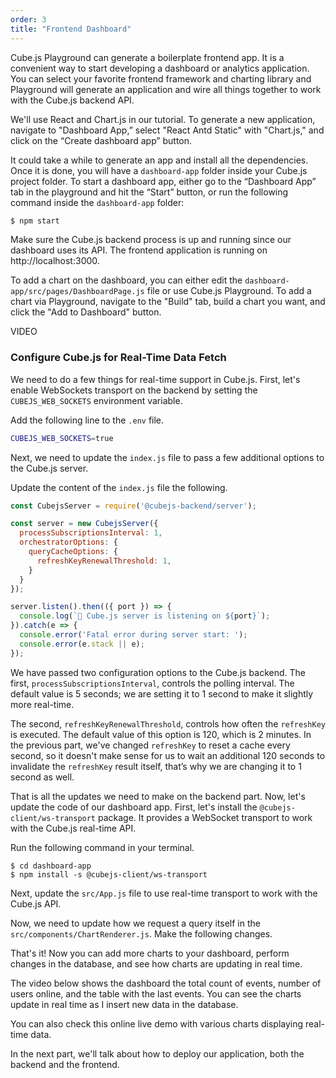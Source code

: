 ```yaml
---
order: 3
title: "Frontend Dashboard"
---
```


Cube.js Playground can generate a boilerplate frontend app. It is 
a convenient way to start developing a dashboard or analytics application. You can
select your favorite frontend framework and charting library and Playground will
generate an application and wire all things together to work with the Cube.js backend API.

We'll use React and Chart.js in our tutorial. To generate a new application,
navigate to "Dashboard App,” select "React Antd Static" with "Chart.js," and click on the “Create dashboard app” button.

It could take a while to generate an app and install all the dependencies. Once it is done, you will have a `dashboard-app` folder inside your Cube.js project folder. To start a dashboard app, either go to the “Dashboard App” tab in the playground and hit the “Start” button, or run the following command inside the `dashboard-app` folder:

```bash
$ npm start
```

Make sure the Cube.js backend process is up and running since our dashboard uses its API. The frontend application is running on http://localhost:3000.

To add a chart on the dashboard, you can either edit the `dashboard-app/src/pages/DashboardPage.js` file or use Cube.js Playground. To add a chart via Playground, navigate to the "Build" tab, build a chart you want, and click the "Add to Dashboard" button.

VIDEO

### Configure Cube.js for Real-Time Data Fetch

We need to do a few things for real-time support in Cube.js. First, let's
enable WebSockets transport on the backend by setting the `CUBEJS_WEB_SOCKETS` environment variable.

Add the following line to the `.env` file.

```bash
CUBEJS_WEB_SOCKETS=true
```

Next, we need to update the `index.js` file to pass a few additional options to the
Cube.js server.

Update the content of the `index.js` file the following.

```javascript
const CubejsServer = require('@cubejs-backend/server');

const server = new CubejsServer({
  processSubscriptionsInterval: 1,
  orchestratorOptions: {
    queryCacheOptions: {
      refreshKeyRenewalThreshold: 1,
    }
  }
});

server.listen().then(({ port }) => {
  console.log(`🚀 Cube.js server is listening on ${port}`);
}).catch(e => {
  console.error('Fatal error during server start: ');
  console.error(e.stack || e);
});
```

We have passed two configuration options to the Cube.js backend. The first,
`processSubscriptionsInterval`, controls the polling interval. The default value
is 5 seconds; we are setting it to 1 second to make it slightly more real-time.

The second, `refreshKeyRenewalThreshold`, controls how often the `refreshKey` is
executed. The default value of this option is 120, which is 2 minutes. In the previous part, we've changed `refreshKey` to reset a cache every second, so it doesn't make sense for us to wait an additional 120 seconds to
invalidate the `refreshKey` result itself, that’s why we are changing it to 1 second
as well.

That is all the updates we need to make on the backend part. Now, let's update the
code of our dashboard app. First, let's install the `@cubejs-client/ws-transport`
package. It provides a WebSocket transport to work with the Cube.js real-time API.

Run the following command in your terminal.

```
$ cd dashboard-app
$ npm install -s @cubejs-client/ws-transport
```

Next, update the `src/App.js` file to use real-time transport to work with the Cube.js
API.

Now, we need to update how we request a query itself in the `src/components/ChartRenderer.js`. Make the following changes.

That's it! Now you can add more charts to your dashboard, perform changes in the
database, and see how charts are updating in real time.

The video below shows the dashboard the total count of events, number of users online, and the table with
the last events. You can see the charts update in real time as I insert new
data in the database.

You can also check this online live demo with various charts displaying
real-time data.

In the next part, we'll talk about how to deploy our application, both the
backend and the frontend.
